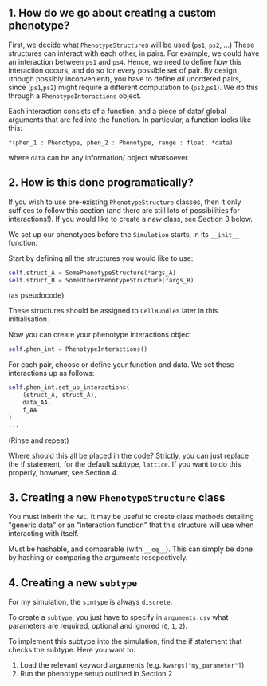 ## 1. How do we go about creating a custom phenotype?

First, we decide what `PhenotypeStructure`s will be used (`ps1`, `ps2`, ...)
These structures can interact with each other, in pairs. For example, we could have an interaction between `ps1` and `ps4`. Hence, we need to define _how_ this interaction occurs, and do so for every possible set of pair.
By design (though possibly inconvenient), you have to define _all_ unordered pairs, since (`ps1`,`ps2`) might require a different computation to (`ps2`,`ps1`). We do this through a `PhenotypeInteractions` object.

Each interaction consists of a function, and a piece of data/ global arguments that are fed into the function.
In particular, a function looks like this:

`f(phen_1 : Phenotype, phen_2 : Phenotype, range : float, *data)`

where `data` can be any information/ object whatsoever.

## 2. How is this done programatically?

If you wish to use pre-existing `PhenotypeStructure` classes, then it only suffices to follow this section (and there are still lots of possibilities for interactions!). If you would like to create a _new_ class, see Section 3 below.

We set up our phenotypes before the `Simulation` starts, in its `__init__` function.

Start by defining all the structures you would like to use:
```py
self.struct_A = SomePhenotypeStructure(*args_A)
self.struct_B = SomeOtherPhenotypeStructure(*args_B)
```
(as pseudocode)

These structures should be assigned to `CellBundle`s later in this initialisation.

Now you can create your phenotype interactions object
```py
self.phen_int = PhenotypeInteractions()
```
For each pair, choose or define your function and data. We set these interactions up as follows:
```py
self.phen_int.set_up_interactions(
    (struct_A, struct_A),
    data_AA,
    f_AA
)
...
```
(Rinse and repeat)

Where should this all be placed in the code? Strictly, you can just replace the if statement, for the default subtype, `lattice`. If you want to do this properly, however, see Section 4.

## 3. Creating a new `PhenotypeStructure` class
You must inherit the `ABC`. 
It may be useful to create class methods detailing "generic data" or an "interaction function" that this structure will use when interacting with itself. 

Must be hashable, and comparable (with `__eq__`). This can simply be done by hashing or comparing the arguments resepectively.

## 4. Creating a new `subtype`
For my simulation, the `simtype` is always `discrete`.

To create a `subtype`, you just have to specify in `arguments.csv` what parameters are required, optional and ignored (`0`, `1`, `2`).

To implement this subtype into the simulation, find the if statement that checks the subtype. Here you want to:
1) Load the relevant keyword arguments (e.g. `kwargs["my_parameter"]`)
2) Run the phenotype setup outlined in Section 2



